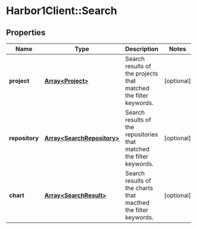 # Harbor1Client::Search

## Properties
Name | Type | Description | Notes
------------ | ------------- | ------------- | -------------
**project** | [**Array&lt;Project&gt;**](Project.md) | Search results of the projects that matched the filter keywords. | [optional] 
**repository** | [**Array&lt;SearchRepository&gt;**](SearchRepository.md) | Search results of the repositories that matched the filter keywords. | [optional] 
**chart** | [**Array&lt;SearchResult&gt;**](SearchResult.md) | Search results of the charts that macthed the filter keywords. | [optional] 


